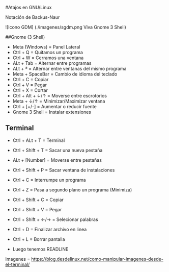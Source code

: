 #Atajos en GNU/Linux 

Notación de Backus-Naur

![Icono GDM]  (./imagenes/sgdm.png Viva Gnome 3 Shell)

##Gnome (3 Shell)

- Meta (Windows) = Panel Lateral
- Ctrl + Q = Quitamos un programa
- Ctrl + W = Cerramos una ventana
- ALt + Tab = Alternar entre programas
- ALt + ª = Alternar entre ventanas del mismo programa
- Meta + SpaceBar = Cambio de idioma del teclado
- Ctrl + C = Copiar
- Ctrl + V = Pegar
- Ctrl + X = Cortar
- Ctrl + Alt + ↓/↑ = Moverse entre escrotorios
- Meta + ↓/↑ = Minimizar/Maximizar ventana
- Ctrl + [+/-] = Aumentar o reducir fuente
- Gnome 3 Shell = Instalar extensiones

## Terminal

* Ctrl + ALt + T = Terminal
* Ctrl + Shift + T = Sacar una nueva pestaña
* ALt + [Number] = Moverse entre pestañas
* Ctrl + Shift + P = Sacar ventana de instalaciones
* Ctrl + C = Interrumpe un programa
* Ctrl + Z = Pasa a segundo plano un programa (Minimiza)
* Ctrl + Shift + C = Copiar
* Ctrl + Shift + V = Pegar
* Ctrl + Shift + ←/→ = Selecionar palabras
* Ctrl + D = Finalizar archivo en linea
* Ctrl + L = Borrar pantalla

* Luego tenemos READLINE

Imagenes = https://blog.desdelinux.net/como-manipular-imagenes-desde-el-terminal/
